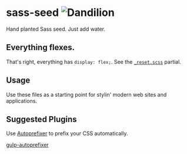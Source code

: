 # sass-seed ![Dandilion](http://warner.codes/github-images/dandilion.svg)

Hand planted Sass seed. Just add water.



## Everything flexes.

That's right, everything has `display: flex;`. See the [`_reset.scss`](https://github.com/RyanWarner/sass-seed/blob/master/partials/_reset.scss) partial.



## Usage

Use these files as a starting point for stylin' modern web sites and applications.



## Suggested Plugins

Use [Autoprefixer](https://github.com/ai/autoprefixer) to prefix your CSS automatically.

[gulp-autoprefixer](https://www.npmjs.org/package/gulp-autoprefixer)